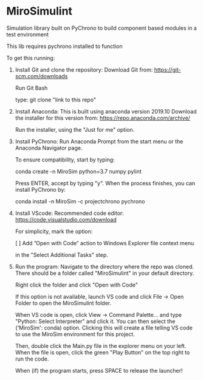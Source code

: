 # MiroSimulint
Simulation library built on PyChrono to build component based modules in a test environment

This lib requires pychrono installed to function

To get this running:

1) Install Git and clone the repository:
    Download Git from:
    https://git-scm.com/downloads

    Run Git Bash
    
    type: git clone "link to this repo"

2) Install Anaconda:
    This is built using anaconda version 2019.10
    Download the installer for this version from:
    https://repo.anaconda.com/archive/
    
    Run the installer, using the "Just for me" option.

3) Install PyChrono:
    Run Anaconda Prompt from the start menu or the 
    Anaconda Navigator page.

    To ensure compatibility, start by typing:

    conda create -n MiroSim python=3.7 numpy pylint

    Press ENTER, accept by typing "y". When the process finishes, you can install PyChrono by:

    conda install -n MiroSim -c projectchrono pychrono

4) Install VScode:
    Recommended code editor:
    https://code.visualstudio.com/download

    For simplicity, mark the option:

    [ ] Add ”Open with Code” action to Windows Explorer file context menu
    
    in the "Select Additional Tasks" step.

5) Run the program:
    Navigate to the directory where the repo was cloned.
    There should be a folder called "MiroSimulint" in your default directory.

    Right click the folder and click "Open with Code"

    If this option is not available, launch VS code and click File -> Open Folder
    to open the MiroSimulint folder.

    When VS code is open, click View -> Command Palette... and type "Python: Select Interpreter" and click it. You can then select the ('MiroSim': conda) option. Clicking this will create a file telling VS code to use the MiroSim environment for this project.

    Then, double click the Main.py file in the explorer menu on your left. When the file is open, click the green "Play Button" on the top right to run the code.

    When (if) the program starts, press SPACE to release the launcher!